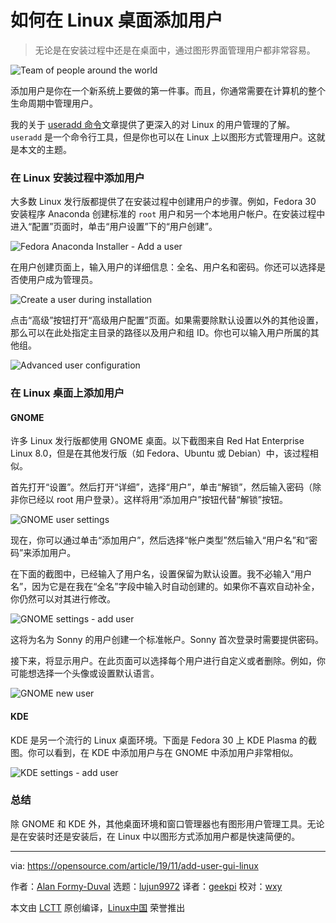 [#]: collector: (lujun9972)
[#]: translator: (geekpi)
[#]: reviewer: (wxy)
[#]: publisher: ( )
[#]: url: ( )
[#]: subject: (How to add a user to your Linux desktop)
[#]: via: (https://opensource.com/article/19/11/add-user-gui-linux)
[#]: author: (Alan Formy-Duval https://opensource.com/users/alanfdoss)

如何在 Linux 桌面添加用户
======

> 无论是在安装过程中还是在桌面中，通过图形界面管理用户都非常容易。

![Team of people around the world][1]

添加用户是你在一个新系统上要做的第一件事。而且，你通常需要在计算机的整个生命周期中管理用户。

我的关于 [useradd 命令][2]文章提供了更深入的对 Linux 的用户管理的了解。`useradd` 是一个命令行工具，但是你也可以在 Linux 上以图形方式管理用户。这就是本文的主题。

### 在 Linux 安装过程中添加用户

大多数 Linux 发行版都提供了在安装过程中创建用户的步骤。例如，Fedora 30 安装程序 Anaconda 创建标准的 `root` 用户和另一个本地用户帐户。在安装过程中进入“配置”页面时，单击“用户设置”下的“用户创建”。

![Fedora Anaconda Installer - Add a user][3]

在用户创建页面上，输入用户的详细信息：全名、用户名和密码。你还可以选择是否使用户成为管理员。

![Create a user during installation][4]

点击“高级”按钮打开“高级用户配置”页面。如果需要除默认设置以外的其他设置，那么可以在此处指定主目录的路径以及用户和组 ID。你也可以输入用户所属的其他组。

![Advanced user configuration][5]

### 在 Linux 桌面上添加用户

#### GNOME

许多 Linux 发行版都使用 GNOME 桌面。以下截图来自 Red Hat Enterprise Linux 8.0，但是在其他发行版（如 Fedora、Ubuntu 或 Debian）中，该过程相似。

首先打开“设置”。然后打开“详细”，选择“用户”，单击“解锁”，然后输入密码（除非你已经以 root 用户登录）。这样将用“添加用户”按钮代替“解锁”按钮。

![GNOME user settings][6]

现在，你可以通过单击“添加用户”，然后选择“帐户类型”然后输入“用户名”和“密码”来添加用户。

在下面的截图中，已经输入了用户名，设置保留为默认设置。我不必输入“用户名”，因为它是在我在“全名”字段中输入时自动创建的。如果你不喜欢自动补全，你仍然可以对其进行修改。

![GNOME settings - add user][7]

这将为名为 Sonny 的用户创建一个标准帐户。Sonny 首次登录时需要提供密码。

接下来，将显示用户。在此页面可以选择每个用户进行自定义或者删除。例如，你可能想选择一个头像或设置默认语言。

![GNOME new user][8]

#### KDE

KDE 是另一个流行的 Linux 桌面环境。下面是 Fedora 30 上 KDE Plasma 的截图。你可以看到，在 KDE 中添加用户与在 GNOME 中添加用户非常相似。

![KDE settings - add user][9]

### 总结

除 GNOME 和 KDE 外，其他桌面环境和窗口管理器也有图形用户管理工具。无论是在安装时还是安装后，在 Linux 中以图形方式添加用户都是快速简便的。

--------------------------------------------------------------------------------

via: https://opensource.com/article/19/11/add-user-gui-linux

作者：[Alan Formy-Duval][a]
选题：[lujun9972][b]
译者：[geekpi](https://github.com/geekpi)
校对：[wxy](https://github.com/wxy)

本文由 [LCTT](https://github.com/LCTT/TranslateProject) 原创编译，[Linux中国](https://linux.cn/) 荣誉推出

[a]: https://opensource.com/users/alanfdoss
[b]: https://github.com/lujun9972
[1]: https://opensource.com/sites/default/files/styles/image-full-size/public/lead-images/team_global_people_gis_location.png?itok=Rl2IKo12 (Team of people around the world)
[2]: https://opensource.com/article/19/10/linux-useradd-command
[3]: https://opensource.com/sites/default/files/uploads/screenshot_fedora30_anaconda2.png (Fedora Anaconda Installer - Add a user)
[4]: https://opensource.com/sites/default/files/uploads/screenshot_fedora30_anaconda3.png (Create a user during installation)
[5]: https://opensource.com/sites/default/files/uploads/screenshot_fedora30_anaconda4.png (Advanced user configuration)
[6]: https://opensource.com/sites/default/files/uploads/gnome_settings_user_unlock.png (GNOME user settings)
[7]: https://opensource.com/sites/default/files/uploads/gnome_settings_adding_user.png (GNOME settings - add user)
[8]: https://opensource.com/sites/default/files/uploads/gnome_settings_user_new.png (GNOME new user)
[9]: https://opensource.com/sites/default/files/uploads/kde_settings_adding_user.png (KDE settings - add user)
